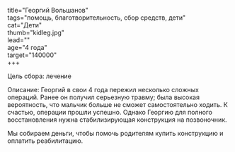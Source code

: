 title="Георгий Вольшанов"  
tags="помощь, благотворительность, сбор средств, дети"   
cat="Дети"  
thumb="kidleg.jpg"  
lead=""   
age="4 года"  
target="140000"  
+++

Цель сбора: лечение  

Описание: Георгий в свои 4 года пережил несколько сложных операций. Ранее он получил серьезную травму; была высокая вероятность, что мальчик больше не сможет самостоятельно ходить. К счастью, операции прошли успешно. Однако Георгию для полного восстановления нужна стабилизирующая конструкция на позвоночник. 

Мы собираем деньги, чтобы помочь родителям купить конструкцию и оплатить реабилитацию.   
